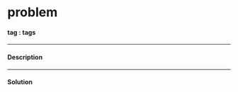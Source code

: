 # **problem**

#### tag : tags

-----------------------------------------------

#### Description

-----------------------------------------------

#### Solution
